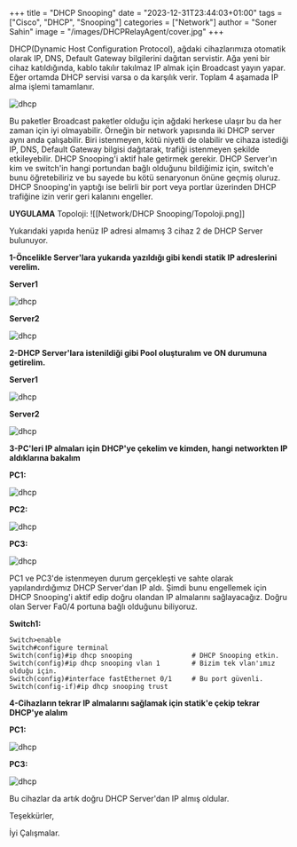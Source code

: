 +++
title = "DHCP Snooping"
date = "2023-12-31T23:44:03+01:00"
tags = ["Cisco", "DHCP", "Snooping"]
categories = ["Network"]
author = "Soner Sahin"
image = "/images/DHCPRelayAgent/cover.jpg"
+++

DHCP(Dynamic Host Configuration Protocol), ağdaki cihazlarımıza otomatik olarak IP, DNS, Default Gateway bilgilerini dağıtan servistir. Ağa yeni bir cihaz katıldığında, kablo takılır takılmaz IP almak için Broadcast yayın yapar. Eğer ortamda DHCP servisi varsa o da karşılık verir. Toplam 4 aşamada IP alma işlemi tamamlanır. 

![dhcp](/images/DHCPSnooping/8.png)

Bu paketler Broadcast paketler olduğu için ağdaki herkese ulaşır bu da her zaman için iyi olmayabilir. Örneğin bir network yapısında iki DHCP server aynı anda çalışabilir. Biri istenmeyen, kötü niyetli de olabilir ve cihaza istediği IP, DNS, Default Gateway bilgisi dağıtarak, trafiği istenmeyen şekilde etkileyebilir. DHCP Snooping'i aktif hale getirmek gerekir.
DHCP Server'ın kim ve switch'in hangi portundan bağlı olduğunu bildiğimiz için, switch'e bunu öğretebiliriz ve bu sayede bu kötü senaryonun önüne geçmiş oluruz. 
DHCP Snooping'in yaptığı ise belirli bir port veya portlar üzerinden DHCP trafiğine izin verir geri kalanını engeller. 


**UYGULAMA**
Topoloji:
![[Network/DHCP Snooping/Topoloji.png]]

Yukarıdaki yapıda henüz IP adresi almamış 3 cihaz 2 de DHCP Server bulunuyor.

**1-Öncelikle Server'lara yukarıda yazıldığı gibi kendi statik IP adreslerini verelim.**

**Server1**

![dhcp](/images/DHCPSnooping/1.png)

**Server2**

![dhcp](/images/DHCPSnooping/2.png)


**2-DHCP Server'lara istenildiği gibi Pool oluşturalım ve ON durumuna getirelim.**

**Server1**

![dhcp](/images/DHCPSnooping/3.png)

**Server2**

![dhcp](/images/DHCPSnooping/4.png)


**3-PC'leri IP almaları için DHCP'ye çekelim ve kimden, hangi networkten IP aldıklarına bakalım** 

**PC1:**

![dhcp](/images/DHCPSnooping/5.png)


**PC2:**

![dhcp](/images/DHCPSnooping/6.png)


**PC3:**

![dhcp](/images/DHCPSnooping/7.png)


PC1 ve PC3'de istenmeyen durum gerçekleşti ve sahte olarak yapılandırdığımız DHCP Server'dan IP aldı. 
Şimdi bunu engellemek için DHCP Snooping'i aktif edip doğru olandan IP almalarını sağlayacağız.
Doğru olan Server Fa0/4 portuna bağlı olduğunu biliyoruz.

**Switch1:**
```
Switch>enable 
Switch#configure terminal
Switch(config)#ip dhcp snooping               # DHCP Snooping etkin.
Switch(config)#ip dhcp snooping vlan 1        # Bizim tek vlan'ımız olduğu için.
Switch(config)#interface fastEthernet 0/1     # Bu port güvenli.
Switch(config-if)#ip dhcp snooping trust
```

**4-Cihazların tekrar IP almalarını sağlamak için statik'e çekip tekrar DHCP'ye alalım**

**PC1:**

![dhcp](/images/DHCPSnooping/9.png)


**PC3:**

![dhcp](/images/DHCPSnooping/10.png)

Bu cihazlar da artık doğru DHCP Server'dan IP almış oldular.

Teşekkürler,

İyi Çalışmalar.